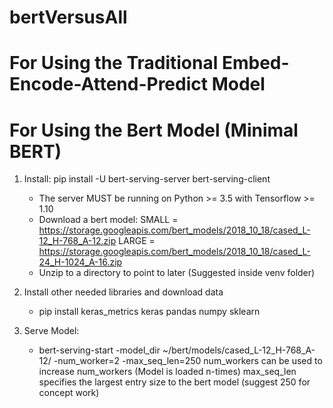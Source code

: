 # bertVersusAll

# For Using the Traditional Embed-Encode-Attend-Predict Model


# For Using the Bert Model (Minimal BERT)
1. Install: pip install -U bert-serving-server bert-serving-client
    - The server MUST be running on Python >= 3.5 with Tensorflow >= 1.10
    - Download a bert model:
      SMALL = https://storage.googleapis.com/bert_models/2018_10_18/cased_L-12_H-768_A-12.zip
      LARGE = https://storage.googleapis.com/bert_models/2018_10_18/cased_L-24_H-1024_A-16.zip
    - Unzip to a directory to point to later (Suggested inside venv folder)


2. Install other needed libraries and download data
    - pip install keras_metrics keras pandas numpy sklearn

3. Serve Model:
    - bert-serving-start -model_dir ~/bert/models/cased_L-12_H-768_A-12/ -num_worker=2 -max_seq_len=250
        num_workers can be used to increase num_workers (Model is loaded n-times)
        max_seq_len specifies the largest entry size to the bert model (suggest 250 for concept work)
